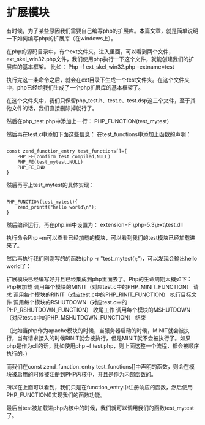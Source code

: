 # 扩展模块

有时候，为了某些原因我们需要自己编写php的扩展库。本篇文章，就是简单说明一下如何编写php的扩展库（在windows上）。

在php的源码目录中，有个ext文件夹。进入里面，可以看到两个文件，ext_skel_win32.php文件，我们使用php执行一下这个文件，就能创建我们的扩展库的基本框架。
比如：
Php –f ext_skel_win32.php –extname=test

执行完这一条命令之后，就会在ext目录下生成一个test文件夹。在这个文件夹中，php已经给我们生成了一个php扩展库的基本框架了。

在这个文件夹中，我们只保留php_test.h、test.c、test.dsp这三个文件，至于其他文件的话，我们直接删除掉就行了。

然后在php_test.php中添加上一行：
PHP_FUNCTION(test_mytest)

然后再在test.c中添加下面这些信息：
在test_functions中添加上函数的声明：

<pre><code>
const zend_function_entry test_functions[]={
	PHP_FE(confirm_test_compiled,NULL)
	PHP_FE(test_mytest,NULL)
	PHP_FE_END
}
</code></pre>
 
然后再写上test_mytest的具体实现：

<pre><code>
PHP_FUNCTION(test_mytest){
	zend_printf("hello world\n");
}
</code></pre>
 
然后编译运行，再在php.ini中设置为：
extension=F:\php-5.3\ext\test.dll

执行命令Php –m可以查看已经加载的模块，可以看到我们的test模块已经加载进来了。
 
然后再执行我们刚刚写的的函数(php -r "test_mytest();")，可以发现会输出hello world了：
 

扩展模块已经编写好并且已经集成到php里面去了。Php的生命周期大概如下：
Php被加载
调用每个模块的MINIT（对应test.c中的PHP_MINIT_FUNCTION）
请求
调用每个模块的RINIT（对应test.c中的PHP_RINIT_FUNCTION）
执行目标文件
调用每个模块的RSHUTDOWN（对应test.c中的PHP_RSHUTDOWN_FUNCTION）
收尾工作
调用每个模块的MSHUTDOWN（对应test.c中的PHP_MSHUTDOWN_FUNCTION）
结束

（比如当php作为apache模块的时候，当服务器启动的时候，MINIT就会被执行，当有请求接入的时候RINIT就会被执行，但是MINIT就不会被执行了。如果php是作为cli的话，比如使用php –f test.php，则上面这整一个流程，都会被顺序执行的。）

而我们在const zend_function_entry test_functions[]中声明的函数，则会在模块被启用的时候被注册到PHP内核中，并且是作为内部函数的。

所以在上面可以看到，我们只是在function_entry中注册响应的函数，然后使用PHP_FUNCTION()实现我们的函数功能。

最后当test被加载进php内核中的时候，我们就可以调用我们的函数test_mytest了。
